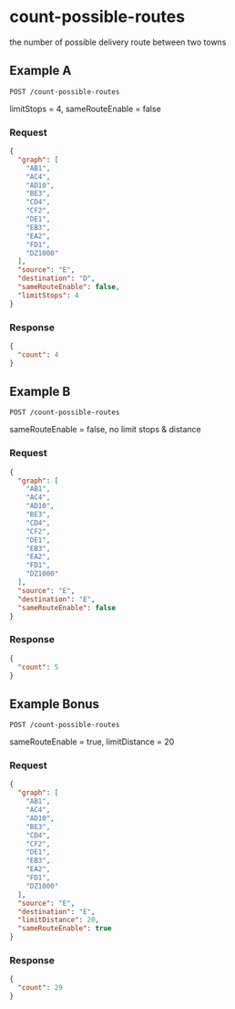 # count-possible-routes

the number of possible delivery route between two towns

## Example A

`POST /count-possible-routes`

limitStops = 4, sameRouteEnable = false

### Request

```json
{
  "graph": [
    "AB1",
    "AC4",
    "AD10",
    "BE3",
    "CD4",
    "CF2",
    "DE1",
    "EB3",
    "EA2",
    "FD1",
    "DZ1000"
  ],
  "source": "E",
  "destination": "D",
  "sameRouteEnable": false,
  "limitStops": 4
}
```

### Response

```json
{
  "count": 4
}
```

## Example B

`POST /count-possible-routes`

sameRouteEnable = false, no limit stops & distance

### Request

```json
{
  "graph": [
    "AB1",
    "AC4",
    "AD10",
    "BE3",
    "CD4",
    "CF2",
    "DE1",
    "EB3",
    "EA2",
    "FD1",
    "DZ1000"
  ],
  "source": "E",
  "destination": "E",
  "sameRouteEnable": false
}
```

### Response

```json
{
  "count": 5
}
```

## Example Bonus

`POST /count-possible-routes`

sameRouteEnable = true, limitDistance = 20

### Request

```json
{
  "graph": [
    "AB1",
    "AC4",
    "AD10",
    "BE3",
    "CD4",
    "CF2",
    "DE1",
    "EB3",
    "EA2",
    "FD1",
    "DZ1000"
  ],
  "source": "E",
  "destination": "E",
  "limitDistance": 20,
  "sameRouteEnable": true
}
```

### Response

```json
{
  "count": 29
}
```
